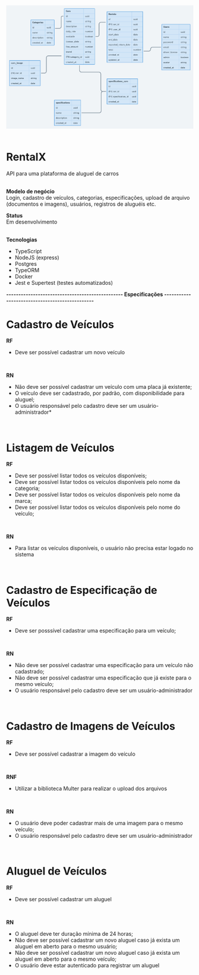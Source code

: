 ![landingPage](diagrama2.png)
</br>
</br>

# RentalX
API para uma plataforma de aluguel de carros 
</br></br>

**Modelo de negócio** </br>
Login, cadastro de veículos, categorias, especificações, upload de arquivo (documentos e imagens), usuários, registros de aluguéis etc.

**Status** </br>
Em desenvolvimento 
</br>
</br>

**Tecnologias**</br>
- TypeScript
- NodeJS (express)
- Postgres
- TypeORM
- Docker
- Jest e Supertest (testes automatizados)</br>

**------------------------------------------------ Especificações -----------------------------------------------**</br>
# Cadastro de Veículos
**RF**</br>
- Deve ser possível cadastrar um novo veículo
</br>

**RN**</br>
- Não deve ser possível cadastrar um veículo com uma placa já existente;
- O veículo deve ser cadastrado, por padrão, com disponibilidade para aluguel; 
- O usuário responsável pelo cadastro deve ser um usuário-administrador*
</br>

# Listagem de Veículos
**RF**</br>
- Deve ser possível listar todos os veículos disponíveis;
- Deve ser possível listar todos os veículos disponíveis pelo nome da categoria;
- Deve ser possível listar todos os veículos disponíveis pelo nome da marca;
- Deve ser possível listar todos os veículos disponíveis pelo nome do veículo;
</br>

**RN**
- Para listar os veículos disponíveis, o usuário não precisa estar logado no sistema
</br>

# Cadastro de Especificação de Veículos
**RF**</br>
- Deve ser posssível cadastrar uma especificação para um veículo;
</br>

**RN**</br>
- Não deve ser possível cadastrar uma especificação para um veículo não cadastrado;
- Não deve ser possível cadastrar uma especificação que já existe para o mesmo veículo;
- O usuário responsável pelo cadastro deve ser um usuário-administrador
</br>

# Cadastro de Imagens de Veículos 
**RF**</br>
- Deve ser possível cadastrar a imagem do veículo
</br>

**RNF**</br>
- Utilizar a biblioteca Multer para realizar o upload dos arquivos
</br>

**RN**</br>
- O usuário deve poder cadastrar mais de uma imagem para o mesmo veículo;
- O usuário responsável pelo cadastro deve ser um usuário-administrador
</br>

# Aluguel de Veículos
**RF**</br>
- Deve ser possível cadastrar um aluguel
</br>

**RN**</br>
- O aluguel deve ter duração mínima de 24 horas;
- Não deve ser possível cadastrar um novo aluguel caso já exista um aluguel em aberto para o mesmo usuário;
- Não deve ser possível cadastrar um novo aluguel caso já exista um aluguel em aberto para o mesmo veículo;
- O usuário deve estar autenticado para registrar um aluguel


